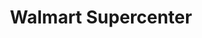 ---
title: "Walmart Supercenter"
url: /loveland/walmart-supercenter-west-65th-street/
shop: Supermarkt
---